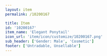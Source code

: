 ```yaml
---
layout: item
permalink: /10200167

title: Item
id: '10200167'
item_name: 'Elegant Ponytail'
icon_url: 'item/icon/customize/10200167.png'
sub_header: ['Gender: Male', 'Cosmetic']
footer: ['Untradable, Unsellable']
---
```

